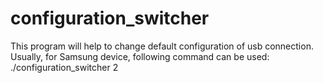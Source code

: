 # configuration_switcher
This program will help to change default configuration of usb connection.
Usually, for Samsung device, following command can be used:
./configuration_switcher 2
